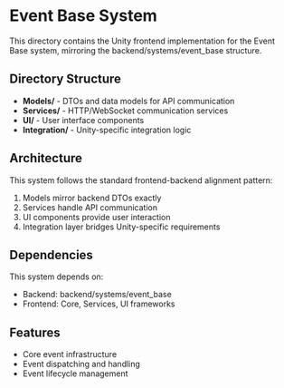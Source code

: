 # Event Base System

This directory contains the Unity frontend implementation for the Event Base system, mirroring the backend/systems/event_base structure.

## Directory Structure

- **Models/** - DTOs and data models for API communication
- **Services/** - HTTP/WebSocket communication services
- **UI/** - User interface components
- **Integration/** - Unity-specific integration logic

## Architecture

This system follows the standard frontend-backend alignment pattern:
1. Models mirror backend DTOs exactly
2. Services handle API communication
3. UI components provide user interaction
4. Integration layer bridges Unity-specific requirements

## Dependencies

This system depends on:
- Backend: backend/systems/event_base
- Frontend: Core, Services, UI frameworks

## Features

- Core event infrastructure
- Event dispatching and handling
- Event lifecycle management 